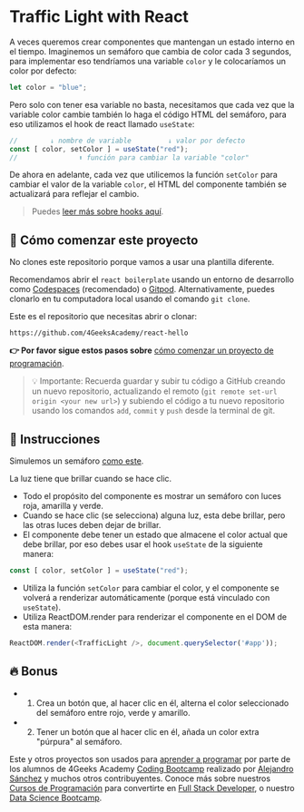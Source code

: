 <!-- hide -->
# Traffic Light with React
<!-- endhide -->

A veces queremos crear componentes que mantengan un estado interno en el tiempo. Imaginemos un semáforo que cambia de color cada 3 segundos, para implementar eso tendríamos una variable `color` y le colocaríamos un color por defecto:

```js
let color = "blue";
```

Pero solo con tener esa variable no basta, necesitamos que cada vez que la variable color cambie también lo haga el código HTML del semáforo, para eso utilizamos el hook de react llamado `useState`:

```js
//        ↓ nombre de variable         ↓ valor por defecto
const [ color, setColor ] = useState("red");
//               ⬆ función para cambiar la variable "color"
```

De ahora en adelante, cada vez que utilicemos la función `setColor` para cambiar el valor de la variable `color`, el HTML del componente también se actualizará para reflejar el cambio.

> Puedes [leer más sobre hooks aquí](https://4geeks.com/es/lesson/react-hooks-explained-es).

## 🌱 Cómo comenzar este proyecto

No clones este repositorio porque vamos a usar una plantilla diferente.

Recomendamos abrir el `react boilerplate` usando un entorno de desarrollo como [Codespaces](https://4geeks.com/es/lesson/tutorial-de-github-codespaces) (recomendado) o [Gitpod](https://4geeks.com/es/lesson/como-utilizar-gitpod). Alternativamente, puedes clonarlo en tu computadora local usando el comando `git clone`.

Este es el repositorio que necesitas abrir o clonar:

```text
https://github.com/4GeeksAcademy/react-hello
```

**👉 Por favor sigue estos pasos sobre** [cómo comenzar un proyecto de programación](https://4geeks.com/es/lesson/como-comenzar-un-proyecto-de-codificacion).

> 💡 Importante: Recuerda guardar y subir tu código a GitHub creando un nuevo repositorio, actualizando el remoto (`git remote set-url origin <your new url>`) y subiendo el código a tu nuevo repositorio usando los comandos `add`, `commit` y `push` desde la terminal de git.

## 📝 Instrucciones

Simulemos un semáforo [como este](https://github.com/breatheco-de/exercise-traffic-light-react/blob/master/preview.gif).

La luz tiene que brillar cuando se hace clic.

- Todo el propósito del componente es mostrar un semáforo con luces roja, amarilla y verde.
- Cuando se hace clic (se selecciona) alguna luz, esta debe brillar, pero las otras luces deben dejar de brillar.
- El componente debe tener un estado que almacene el color actual que debe brillar, por eso debes usar el hook `useState` de la siguiente manera:
  
```js
const [ color, setColor ] = useState("red");
```

- Utiliza la función `setColor` para cambiar el color, y el componente se volverá a renderizar automáticamente (porque está vinculado con `useState`).
- Utiliza ReactDOM.render para renderizar el componente en el DOM de esta manera:

```js
ReactDOM.render(<TrafficLight />, document.querySelector('#app'));
```

## 🔥 Bonus

+ 1. Crea un botón que, al hacer clic en él, alterna el color seleccionado del semáforo entre rojo, verde y amarillo.
+ 2. Tener un botón que al hacer clic en él, añada un color extra "púrpura" al semáforo.

Este y otros proyectos son usados para [aprender a programar](https://4geeksacademy.com/es/aprender-a-programar/aprender-a-programar-desde-cero) por parte de los alumnos de 4Geeks Academy [Coding Bootcamp](https://4geeksacademy.com/us/coding-bootcamp) realizado por [Alejandro Sánchez](https://twitter.com/alesanchezr) y muchos otros contribuyentes. Conoce más sobre nuestros [Cursos de Programación](https://4geeksacademy.com/es/curso-de-programacion-desde-cero?lang=es) para convertirte en [Full Stack Developer](https://4geeksacademy.com/es/coding-bootcamps/desarrollador-full-stack/?lang=es), o nuestro [Data Science Bootcamp](https://4geeksacademy.com/es/coding-bootcamps/curso-datascience-machine-learning).
